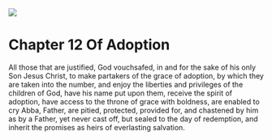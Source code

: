 <img class="intro-right" src="/images/art-1689.png">

# Chapter 12 Of Adoption

All those that are justified, God vouchsafed, in and for the sake of his only Son Jesus Christ, to make partakers of the grace of adoption, by which they are taken into the number, and enjoy the liberties and privileges of the children of God, have his name put upon them, receive the spirit of adoption, have access to the throne of grace with boldness, are enabled to cry Abba, Father, are pitied, protected, provided for, and chastened by him as by a Father, yet never cast off, but sealed to the day of redemption, and inherit the promises as heirs of everlasting salvation.

